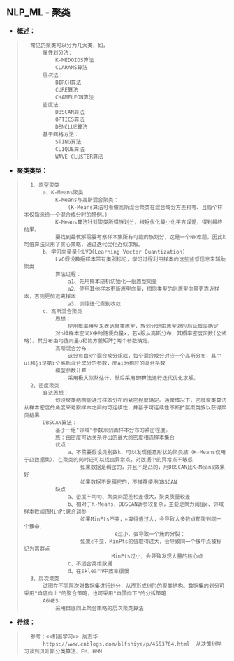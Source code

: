 ## NLP_ML - 聚类
- **概述：**
>       常见的聚类可以分为几大类，如，
>           属性划分法:
>               K-MEDOIDS算法
>               CLARANS算法
>           层次法：
>               BIRCH算法
>               CURE算法
>               CHAMELEON算法
>           密度法：
>               DBSCAN算法
>               OPTICS算法
>               DENCLUE算法
>           基于网格方法：
>               STING算法
>               CLIQUE算法
>               WAVE-CLUSTER算法
>
>

- **聚类类型：**
>       1、原型聚类
>           a、K-Means聚类
>               K-Means与高斯混合聚类：
>                   (K-Means算法可看做高斯混合聚类在混合成分方差相等、且每个样本仅指派给一个混合成分时的特例。)
>               K-Means算法针对聚类所得族划分，根据优化最小化平方误差，得到最终结果。
>               要找到最优解需要考察样本集所有可能的族划分，这是一个NP难题。因此k均值算法采用了贪心策略，通过迭代优化近似求解。
>           b、学习向量量化LVQ(Learning Vector Quantization)
>               LVQ假设数据样本带有类别标记，学习过程利用样本的这些监督信息来辅助聚类
>               算法过程：
>                   a1、先用样本随机初始化一组原型向量
>                   a2、使用其他样本更新原型向量，相同类型的则原型向量更靠近样本，否则更加远离样本
>                   a3、训练迭代直到收敛
>           c、高斯混合聚类
>               思想：
>                   使用概率模型来表达聚类原型，族划分是由原型对应后延概率确定
>               对n维样本空间X中的随便向量x，若x服从高斯分布，其概率密度函数(公式略)。其分布由均值向量u和协方差矩阵∑两个参数确定。
>               高斯混合分布：
>                   该分布由k个混合成分组成，每个混合成分对应一个高斯分布，其中ui和∑i是第i个高斯混合成分的参数，而ai为相应的混合系数
>               模型参数计算：
>                   采用极大似然估计，然后采用EM算法进行迭代优化求解。
>       2、密度聚类
>           算法思想：
>               假设聚类结构能通过样本分布的紧密程度确定。通常情况下，密度聚类算法从样本密度的角度来考察样本之间的可连续性，并基于可连续性不断扩展聚类族以获得聚类结果
>           DBSCAN算法：
>               基于一组"邻域"参数来刻画样本分布的紧密程度。
>               族：由密度可达关系导出的最大的密度相连样本集合
>               优点：
>                   a、不需要假设类别数k，可以发现任意形状的聚类族（K-Means仅用于凸数据集），在聚类的同时还可以找出异常点，对数据中的异常点不敏感
>                       如果数据是稠密的，并且不是凸的，用DBSCAN比K-Means效果好
>                       如果数据不是稠密的，不推荐使用DBSCAN
>               缺点：
>                   a、密度不均匀、聚类间距差相差很大，聚类质量较差
>                   b、相对于K-Means，DBSCAN调参较复杂，主要是聚力阈值ϵ、邻域样本数阈值MinPt联合调参
>                       如果MinPts不变，ϵ取得值过大，会导致大多数点都聚到同一个簇中，
>                                  ϵ过小，会导致一个簇的分裂；
>                       如果ϵ不变，MinPts的值取得过大，会导致同一个簇中点被标记为离群点
>                                 MinPts过小，会导致发现大量的核心点
>                   c、不适合高维数据
>                   d、在sklearn中效率很慢
>       3、层次聚类
>           试图在不同层次对数据集进行划分，从而形成树形的聚类结构。数据集的划分可采用"自底向上"的聚合策略，也可采用"自顶向下"的分拆策略
>           AGNES：
>               采用自底向上聚合策略的层次聚类算法
>
>
>
>
>
>
>
>
>
>
>
>
>
>
>
>
>
>
>
>
>

- **待续：**
>       参考：<<机器学习>> 周志华
>           https://www.cnblogs.com/blfshiye/p/4553764.html  从决策树学习谈到贝叶斯分类算法、EM、HMM
>
>
>
>
>
>
>
>
>
>
>
>
>
>
>
>
>
>
>
>
>
>
>
